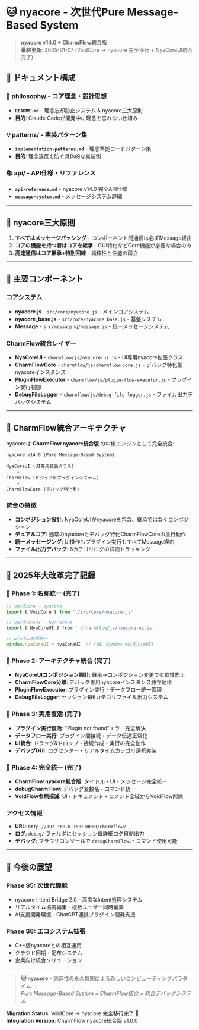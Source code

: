 # 🐱 nyacore - 次世代Pure Message-Based System

> **nyacore v14.0 + CharmFlow統合版**  
> **最終更新**: 2025-01-07 (VoidCore → nyacore 完全移行 + NyaCoreUI統合完了)  

## 📁 **ドキュメント構成**

### **🧠 philosophy/** - コア理念・設計思想
- **`README.md`** - 理念忘却防止システム & nyacore三大原則
- **目的**: Claude Codeが開発中に理念を忘れない仕組み

### **💡 patterns/** - 実装パターン集
- **`implementation-patterns.md`** - 理念準拠コードパターン集
- **目的**: 理念違反を防ぐ具体的な実装例

### **📚 api/** - API仕様・リファレンス
- **`api-reference.md`** - nyacore v14.0 完全API仕様
- **`message-system.md`** - メッセージシステム詳細

---

## 🎯 **nyacore三大原則**

1. **すべてはメッセージパッシング** - コンポーネント間通信は必ずMessage経由
2. **コアの機能を持つ者はコアを継承** - GUI特化などCore機能が必要な場合のみ
3. **高速通信はコア継承+特別回線** - 純粋性と性能の両立

---

## 🔧 **主要コンポーネント**

### **コアシステム**
- **nyacore.js** - `src/core/nyacore.js` - メインコアシステム
- **nyacore_base.js** - `src/core/nyacore_base.js` - 基盤システム  
- **Message** - `src/messaging/message.js` - 統一メッセージシステム

### **CharmFlow統合レイヤー**
- **NyaCoreUI** - `charmflow/js/nyacore-ui.js` - UI専用nyacore拡張クラス
- **CharmFlowCore** - `charmflow/js/charmflow-core.js` - デバッグ特化型nyacoreインスタンス
- **PluginFlowExecutor** - `charmflow/js/plugin-flow-executor.js` - プラグイン実行制御
- **DebugFileLogger** - `charmflow/js/debug-file-logger.js` - ファイル出力デバッグシステム

---

## 🚀 **CharmFlow統合アーキテクチャ**

nyacoreは **CharmFlow nyacore統合版** の中核エンジンとして完全統合:

```
nyacore v14.0 (Pure Message-Based System)
    ↓
NyaCoreUI (UI専用拡張クラス)
    ↓
CharmFlow (ビジュアルプラグインシステム)
    ↓
CharmFlowCore (デバッグ特化型)
```

### **統合の特徴**
- **コンポジション設計**: NyaCoreUIがnyacoreを包含、継承ではなくコンポジション
- **デュアルコア**: 通常のnyacoreとデバッグ特化CharmFlowCoreの並行動作
- **統一メッセージング**: UI操作もプラグイン実行もすべてMessage経由
- **ファイル出力デバッグ**: 6カテゴリログの詳細トラッキング

---

## 📍 **2025年大改革完了記録**

### **🎉 Phase 1: 名称統一 (完了)**
```javascript
// VoidCore → nyacore
import { VoidCore } from './src/core/nyacore.js'

// VoidCoreUI → NyaCoreUI
import { NyaCoreUI } from './charmflow/js/nyacore-ui.js'

// window参照統一
window.nyaCoreUI = nyaCoreUI  // (旧: window.voidCoreUI)
```

### **🎉 Phase 2: アーキテクチャ統合 (完了)**
- **NyaCoreUIコンポジション設計**: 継承→コンポジション変更で柔軟性向上
- **CharmFlowCore分離**: デバッグ専用nyacoreインスタンス独立動作
- **PluginFlowExecutor**: プラグイン実行・データフロー統一管理
- **DebugFileLogger**: セッション毎6カテゴリファイル出力システム

### **🎉 Phase 3: 実用復活 (完了)**
- **プラグイン実行復活**: "Plugin not found"エラー完全解決
- **データフロー実行**: プラグイン間接続・データ伝達正常化
- **UI統合**: ドラッグ&ドロップ・接続作成・実行の完全動作
- **デバッグGUI**: ログセンター・リアルタイムカテゴリ選択実装

### **🎉 Phase 4: 完全統一 (完了)**
- **CharmFlow nyacore統合版**: タイトル・UI・メッセージ完全統一
- **debugCharmFlow**: デバッグ変数名・コマンド統一
- **VoidFlow参照撲滅**: UI・ドキュメント・コメント全域からVoidFlow削除

### **アクセス情報**
- **URL**: `http://192.168.0.150:10000/charmflow/`
- **ログ**: `debug/` フォルダにセッション毎詳細ログ自動出力
- **デバッグ**: ブラウザコンソールで `debugCharmFlow.*` コマンド使用可能

---

## 🔮 **今後の展望**

### **Phase S5: 次世代機能**
- nyacore Intent Bridge 2.0 - 高度なIntent処理システム
- リアルタイム協調編集 - 複数ユーザー同時編集
- AI支援開発環境 - ChatGPT連携プラグイン開発支援

### **Phase S6: エコシステム拡張**
- C++版nyacoreとの相互運用
- クラウド同期・配布システム
- 企業向け統合ソリューション

---

> **🐱 nyacore** - 創造性の永久機関による新しいコンピューティングパラダイム  
> *Pure Message-Based System × CharmFlow統合 × 統合デバッグシステム*

**Migration Status**: VoidCore → nyacore 完全移行完了 🎉  
**Integration Version**: CharmFlow nyacore統合版 v1.0.0